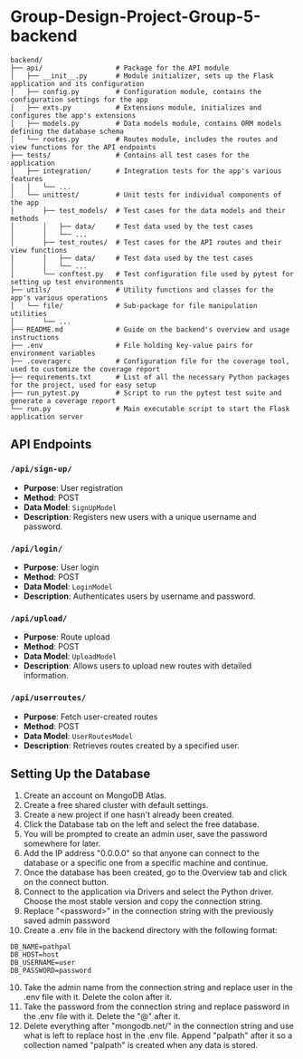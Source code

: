 # Group-Design-Project-Group-5-backend
```
backend/
├── api/                  # Package for the API module
│   ├── __init__.py       # Module initializer, sets up the Flask application and its configuration
│   ├── config.py         # Configuration module, contains the configuration settings for the app
│   ├── exts.py           # Extensions module, initializes and configures the app's extensions
│   ├── models.py         # Data models module, contains ORM models defining the database schema
│   └── routes.py         # Routes module, includes the routes and view functions for the API endpoints
├── tests/                # Contains all test cases for the application
│   ├── integration/      # Integration tests for the app's various features
│   │   └── ...
│   └── unittest/         # Unit tests for individual components of the app
│       ├── test_models/  # Test cases for the data models and their methods
│       │   ├── data/     # Test data used by the test cases
│       │   └── ...
│       ├── test_routes/  # Test cases for the API routes and their view functions
│       │   ├── data/     # Test data used by the test cases
│       │   └── ...
│       └── conftest.py   # Test configuration file used by pytest for setting up test environments
├── utils/                # Utility functions and classes for the app's various operations
│   └── file/             # Sub-package for file manipulation utilities
│       └── ...
├── README.md             # Guide on the backend's overview and usage instructions
├── .env                  # File holding key-value pairs for environment variables
├── .coveragerc           # Configuration file for the coverage tool, used to customize the coverage report
├── requirements.txt      # List of all the necessary Python packages for the project, used for easy setup
├── run_pytest.py         # Script to run the pytest test suite and generate a coverage report
└── run.py                # Main executable script to start the Flask application server
```

## API Endpoints

### `/api/sign-up/`
- **Purpose**: User registration
- **Method**: POST
- **Data Model**: `SignUpModel`
- **Description**: Registers new users with a unique username and password.

### `/api/login/`
- **Purpose**: User login
- **Method**: POST
- **Data Model**: `LoginModel`
- **Description**: Authenticates users by username and password.

### `/api/upload/`
- **Purpose**: Route upload
- **Method**: POST
- **Data Model**: `UploadModel`
- **Description**: Allows users to upload new routes with detailed information.

### `/api/userroutes/`
- **Purpose**: Fetch user-created routes
- **Method**: POST
- **Data Model**: `UserRoutesModel`
- **Description**: Retrieves routes created by a specified user.

## Setting Up the Database
1. Create an account on MongoDB Atlas.
2. Create a free shared cluster with default settings.
3. Create a new project if one hasn't already been created.
4. Click the Database tab on the left and select the free database.
5. You will be prompted to create an admin user, save the password somewhere for later.
6. Add the IP address "0.0.0.0" so that anyone can connect to the database or a specific one from a specific machine and continue.
5. Once the database has been created, go to the Overview tab and click on the connect button.
7. Connect to the application via Drivers and select the Python driver. Choose the most stable version and copy the connection string.
8. Replace "\<password>" in the connection string with the previously saved admin password
9. Create a .env file in the backend directory with the following format:
```
DB_NAME=pathpal
DB_HOST=host
DB_USERNAME=user
DB_PASSWORD=password
```
10. Take the admin name from the connection string and replace user in the .env file with it. Delete the colon after it.
11. Take the password from the connection string and replace password in the .env file with it. Delete the "@" after it.
12. Delete everything after "mongodb.net/" in the connection string and use what is left to replace host in the .env file. Append "palpath" after it so a collection named "palpath" is created when any data is stored.